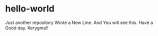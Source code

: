 # hello-world
Just another repository
Wrote a New Line.
And You will see this.
Have a Good day. Kerygma!!
